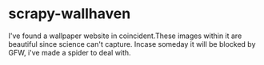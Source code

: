 # scrapy-wallhaven
I've found a wallpaper website in coincident.These images within it are beautiful since science can't capture.
Incase someday it will be blocked by GFW, i've made a spider to deal with. 
